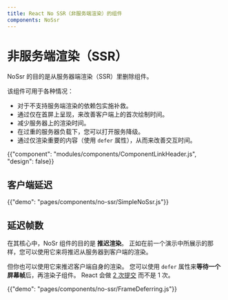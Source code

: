 ```yaml
---
title: React No SSR（非服务端渲染）的组件
components: NoSsr
---
```


# 非服务端渲染（SSR）

<p class="description">NoSsr 的目的是从服务器端渲染（SSR）里删除组件。</p>

该组件可用于各种情况：

- 对于不支持服务端渲染的依赖包实施补救。
- 通过仅在首屏上呈现，来改善客户端上的首次绘制时间。
- 减少服务器上的渲染时间。
- 在过重的服务器负载下，您可以打开服务降级。
- 通过仅渲染重要的内容（使用 `defer` 属性），从而来改善交互时间。

{{"component": "modules/components/ComponentLinkHeader.js", "design": false}}

## 客户端延迟

{{"demo": "pages/components/no-ssr/SimpleNoSsr.js"}}

## 延迟帧数

在其核心中，NoSr 组件的目的是 **推迟渲染**。 正如在前一个演示中所展示的那样，您可以使用它来将推迟从服务器到客户端的渲染。

但你也可以使用它来推迟客户端自身的渲染。 您可以使用 `defer` 属性来**等待一个屏幕帧**后，再渲染子组件。 React 会做  [2 次提交](https://reactjs.org/docs/strict-mode.html#detecting-unexpected-side-effects)  而不是 1 次。

{{"demo": "pages/components/no-ssr/FrameDeferring.js"}}
